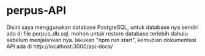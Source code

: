# perpus-API

Disini saya menggunakan database PostgreSQL, untuk database nya sendiri ada di file perpus_db.sql, mohon untuk restore database terlebih dahulu sebelum menjalankan nya.
lakukan "npm run start", kemudian dokumentasi API ada di http://localhost:3000/api-docs/
